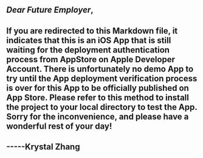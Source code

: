 ## ***Dear Future Employer***, 
## If you are redirected to this Markdown file, it indicates that this is an iOS App that is still waiting for the deployment authentication process from AppStore on Apple Developer Account. There is unfortunately no demo App to try until the App deployment verification process is over for this App to be officially published on App Store. Please refer to this method to install the project to your local directory to test the App. Sorry for the inconvenience, and please have a wonderful rest of your day! 
## -----Krystal Zhang
